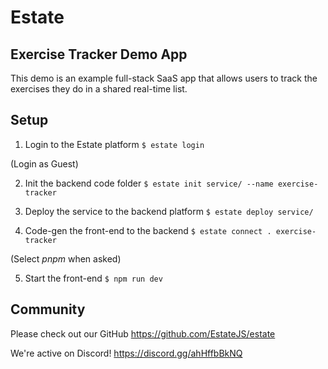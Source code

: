 # Estate

## Exercise Tracker Demo App

This demo is an example full-stack SaaS app that allows users to track the exercises they do in a shared real-time list.

## Setup

1. Login to the Estate platform
   `$ estate login`

(Login as Guest)

2. Init the backend code folder
   `$ estate init service/ --name exercise-tracker`

3. Deploy the service to the backend platform
   `$ estate deploy service/`

4. Code-gen the front-end to the backend
   `$ estate connect . exercise-tracker`

(Select *pnpm* when asked)

5. Start the front-end
   `$ npm run dev`

## Community

Please check out our GitHub https://github.com/EstateJS/estate

We're active on Discord! https://discord.gg/ahHffbBkNQ
